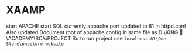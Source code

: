 # XAAMP

start APACHE
start SQL
currently appache port updated to 81 in httpd.conf
Also updated Document root of appache config in same file as D:\KING 👑\ACADEMY\BCA\PROJECT
So to run project use `localhost:81\One-Store\onestore-website`
